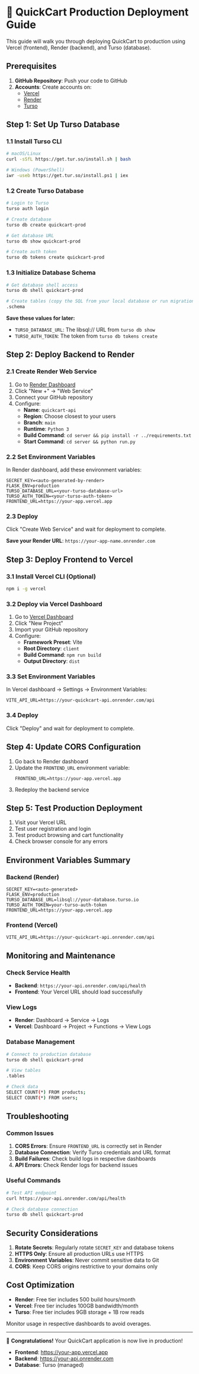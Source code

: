 # 🚀 QuickCart Production Deployment Guide

This guide will walk you through deploying QuickCart to production using Vercel (frontend), Render (backend), and Turso (database).

## Prerequisites

1. **GitHub Repository**: Push your code to GitHub
2. **Accounts**: Create accounts on:
   - [Vercel](https://vercel.com) 
   - [Render](https://render.com)
   - [Turso](https://turso.tech)

## Step 1: Set Up Turso Database

### 1.1 Install Turso CLI
```bash
# macOS/Linux
curl -sSfL https://get.tur.so/install.sh | bash

# Windows (PowerShell)
iwr -useb https://get.tur.so/install.ps1 | iex
```

### 1.2 Create Turso Database
```bash
# Login to Turso
turso auth login

# Create database
turso db create quickcart-prod

# Get database URL
turso db show quickcart-prod

# Create auth token
turso db tokens create quickcart-prod
```

### 1.3 Initialize Database Schema
```bash
# Get database shell access
turso db shell quickcart-prod

# Create tables (copy the SQL from your local database or run migration)
.schema
```

**Save these values for later:**
- `TURSO_DATABASE_URL`: The libsql:// URL from `turso db show`
- `TURSO_AUTH_TOKEN`: The token from `turso db tokens create`

## Step 2: Deploy Backend to Render

### 2.1 Create Render Web Service

1. Go to [Render Dashboard](https://dashboard.render.com)
2. Click "New +" → "Web Service"
3. Connect your GitHub repository
4. Configure:
   - **Name**: `quickcart-api`
   - **Region**: Choose closest to your users
   - **Branch**: `main`
   - **Runtime**: `Python 3`
   - **Build Command**: `cd server && pip install -r ../requirements.txt`
   - **Start Command**: `cd server && python run.py`

### 2.2 Set Environment Variables

In Render dashboard, add these environment variables:

```
SECRET_KEY=<auto-generated-by-render>
FLASK_ENV=production
TURSO_DATABASE_URL=<your-turso-database-url>
TURSO_AUTH_TOKEN=<your-turso-auth-token>
FRONTEND_URL=https://your-app.vercel.app
```

### 2.3 Deploy

Click "Create Web Service" and wait for deployment to complete.

**Save your Render URL**: `https://your-app-name.onrender.com`

## Step 3: Deploy Frontend to Vercel

### 3.1 Install Vercel CLI (Optional)
```bash
npm i -g vercel
```

### 3.2 Deploy via Vercel Dashboard

1. Go to [Vercel Dashboard](https://vercel.com/dashboard)
2. Click "New Project"
3. Import your GitHub repository
4. Configure:
   - **Framework Preset**: Vite
   - **Root Directory**: `client`
   - **Build Command**: `npm run build`
   - **Output Directory**: `dist`

### 3.3 Set Environment Variables

In Vercel dashboard → Settings → Environment Variables:

```
VITE_API_URL=https://your-quickcart-api.onrender.com/api
```

### 3.4 Deploy

Click "Deploy" and wait for deployment to complete.

## Step 4: Update CORS Configuration

1. Go back to Render dashboard
2. Update the `FRONTEND_URL` environment variable:
   ```
   FRONTEND_URL=https://your-app.vercel.app
   ```
3. Redeploy the backend service

## Step 5: Test Production Deployment

1. Visit your Vercel URL
2. Test user registration and login
3. Test product browsing and cart functionality
4. Check browser console for any errors

## Environment Variables Summary

### Backend (Render)
```env
SECRET_KEY=<auto-generated>
FLASK_ENV=production
TURSO_DATABASE_URL=libsql://your-database.turso.io
TURSO_AUTH_TOKEN=your-turso-auth-token
FRONTEND_URL=https://your-app.vercel.app
```

### Frontend (Vercel)
```env
VITE_API_URL=https://your-quickcart-api.onrender.com/api
```

## Monitoring and Maintenance

### Check Service Health
- **Backend**: `https://your-api.onrender.com/api/health`
- **Frontend**: Your Vercel URL should load successfully

### View Logs
- **Render**: Dashboard → Service → Logs
- **Vercel**: Dashboard → Project → Functions → View Logs

### Database Management
```bash
# Connect to production database
turso db shell quickcart-prod

# View tables
.tables

# Check data
SELECT COUNT(*) FROM products;
SELECT COUNT(*) FROM users;
```

## Troubleshooting

### Common Issues

1. **CORS Errors**: Ensure `FRONTEND_URL` is correctly set in Render
2. **Database Connection**: Verify Turso credentials and URL format
3. **Build Failures**: Check build logs in respective dashboards
4. **API Errors**: Check Render logs for backend issues

### Useful Commands
```bash
# Test API endpoint
curl https://your-api.onrender.com/api/health

# Check database connection
turso db shell quickcart-prod
```

## Security Considerations

1. **Rotate Secrets**: Regularly rotate `SECRET_KEY` and database tokens
2. **HTTPS Only**: Ensure all production URLs use HTTPS
3. **Environment Variables**: Never commit sensitive data to Git
4. **CORS**: Keep CORS origins restrictive to your domains only

## Cost Optimization

- **Render**: Free tier includes 500 build hours/month
- **Vercel**: Free tier includes 100GB bandwidth/month  
- **Turso**: Free tier includes 9GB storage + 1B row reads

Monitor usage in respective dashboards to avoid overages.

---

🎉 **Congratulations!** Your QuickCart application is now live in production!

- **Frontend**: https://your-app.vercel.app
- **Backend**: https://your-api.onrender.com
- **Database**: Turso (managed)
